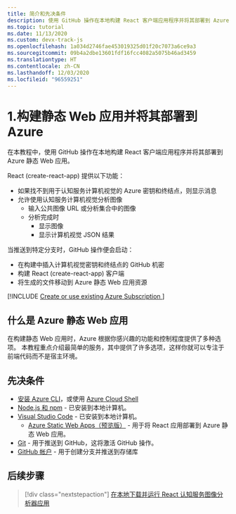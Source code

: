 ```yaml
---
title: 简介和先决条件
description: 使用 GitHub 操作在本地构建 React 客户端应用程序并将其部署到 Azure 静态 Web 应用。
ms.topic: tutorial
ms.date: 11/13/2020
ms.custom: devx-track-js
ms.openlocfilehash: 1a034d2746fae453019325d01f20c7073a6ce9a3
ms.sourcegitcommit: 09b4a2dbe13601fdf16fcc4082a5075b46ad3459
ms.translationtype: HT
ms.contentlocale: zh-CN
ms.lasthandoff: 12/03/2020
ms.locfileid: "96559251"
---
```

# <a name="1-build-and-deploy-a-static-web-app-to-azure"></a>1.构建静态 Web 应用并将其部署到 Azure

在本教程中，使用 GitHub 操作在本地构建 React 客户端应用程序并将其部署到 Azure 静态 Web 应用。 

React (create-react-app) 提供以下功能： 
* 如果找不到用于认知服务计算机视觉的 Azure 密钥和终结点，则显示消息
* 允许使用认知服务计算机视觉分析图像
    * 输入公共图像 URL 或分析集合中的图像
    * 分析完成时
        * 显示图像
        * 显示计算机视觉 JSON 结果 

当推送到特定分支时，GitHub 操作便会启动：
* 在构建中插入计算机视觉密钥和终结点的 GitHub 机密
* 构建 React (create-react-app) 客户端
* 将生成的文件移动到 Azure 静态 Web 应用资源

[!INCLUDE [Create or use existing Azure Subscription ](../../includes/environment-subscription-h2.md)]

## <a name="what-is-an-azure-static-web-app"></a>什么是 Azure 静态 Web 应用

在构建静态 Web 应用时，Azure 根据你感兴趣的功能和控制程度提供了多种选项。 本教程重点介绍最简单的服务，其中提供了许多选项，这样你就可以专注于前端代码而不是宿主环境。

## <a name="prerequisites"></a>先决条件

- [安装 Azure CLI](/cli/azure/install-azure-cli)，或使用 [Azure Cloud Shell](https://shell.azure.com)
- [Node.js 和 npm](https://nodejs.org/en/download) - 已安装到本地计算机。
- [Visual Studio Code](https://code.visualstudio.com/) - 已安装到本地计算机。 
    - [Azure Static Web Apps（预览版）](https://marketplace.visualstudio.com/items?itemName=ms-azuretools.vscode-azurestaticwebapps) - 用于将 React 应用部署到 Azure 静态 Web 应用。
- [Git](https://git-scm.com/downloads) - 用于推送到 GitHub，这将激活 GitHub 操作。
- [GitHub 帐户](https://github.com/join) - 用于创建分支并推送到存储库

## <a name="next-step"></a>后续步骤

> [!div class="nextstepaction"]
> [在本地下载并运行 React 认知服务图像分析器应用](run-the-react-cognitive-services-image-analyzer-app-locally.md) 